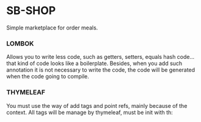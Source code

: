# SB-SHOP

Simple marketplace for order meals.

### LOMBOK

Allows you to write less code, such as getters, setters, equals hash code... that kind of code looks like a boilerplate. Besides, when you add such annotation it is not necessary to write the code, the code will be generated when the code going to compile.

### THYMELEAF

You must use the way of add tags and point refs, mainly because of the context. All tags will be manage by thymeleaf, must be init with th: